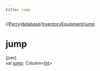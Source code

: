 ```yaml
---
title: jump
---
```

//[Perry](../../../index.html)/[database](../index.html)/[InventoryEquipment](index.html)/[jump](jump.html)



# jump



[jvm]\
val [jump](jump.html): Column<[Int](https://kotlinlang.org/api/latest/jvm/stdlib/kotlin/-int/index.html)>




